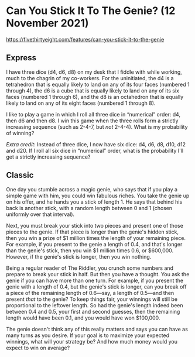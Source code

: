 # Can You Stick It To The Genie? (12 November 2021)

https://fivethirtyeight.com/features/can-you-stick-it-to-the-genie

## Express

I have three dice (d4, d6, d8) on my desk that I fiddle with while working, much to the chagrin of my co-workers.
For the uninitiated, the d4 is a tetrahedron that is equally likely to land on any of its four faces (numbered 1 through 4), the d6 is a cube that is equally likely to land on any of its six faces (numbered 1 through 6), and the d8 is an octahedron that is equally likely to land on any of its eight faces (numbered 1 through 8).

I like to play a game in which I roll all three dice in “numerical” order: d4, then d6 and then d8.
I win this game when the three rolls form a strictly increasing sequence (such as 2-4-7, but *not* 2-4-4).
What is my probability of winning?

*Extra credit*: Instead of three dice, I now have six dice: d4, d6, d8, d10, d12 and d20.
If I roll all six dice in “numerical” order, what is the probability I'll get a strictly increasing sequence?

## Classic

One day you stumble across a magic genie, who says that if you play a simple game with him, you could win fabulous riches.
You take the genie up on his offer, and he hands you a stick of length 1.
He says that behind his back is another stick, with a random length between 0 and 1 (chosen uniformly over that interval).

Next, you must break your stick into two pieces and present one of those pieces to the genie.
If that piece is longer than the genie's hidden stick, then you win a prize of $1 million times the length of your remaining piece.
For example, if you present to the genie a length of 0.4, and that's longer than the genie's stick, then you win $1 million times 0.6, or $600,000.
However, if the genie's stick is longer, then you win nothing.

Being a regular reader of The Riddler, you crunch some numbers and prepare to break your stick in half.
But then you have a thought.
You ask the genie if you can have more than one turn.
For example, if you present the genie with a length of 0.4, but the genie's stick is longer, can you break off a piece of the remaining length of 0.6—say, a length of 0.5—and then present *that* to the genie?
To keep things fair, your winnings will still be proportional to the leftover length.
So had the genie's length indeed been between 0.4 and 0.5, your first and second guesses, then the remaining length would have been 0.1, and you would have won $100,000.

The genie doesn't think any of this really matters and says you can have as many turns as you desire.
If your goal is to maximize your expected winnings, what will your strategy be?
And how much money would you expect to win on average?


